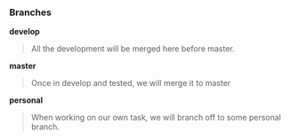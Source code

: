 ### Branches

 **develop**
> All the development will be merged here before master.

 **master**
> Once in develop and tested, we will merge it to master

 **personal**
> When working on our own task, we will branch off to some personal branch.


